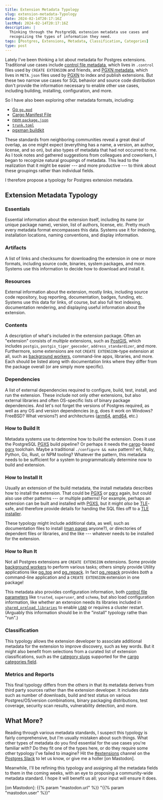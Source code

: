 ```yaml
---
title: Extension Metadata Typology
slug: extension-metadata-Typology
date: 2024-02-14T20:17:16Z
lastMod: 2024-02-14T20:17:16Z
description: |
  Thinking through the PostgreSQL extension metadata use cases and
  recognizing the types of information they need.
tags: [Postgres, Extensions, Metadata, Classification, Categories]
type: post
---
```


Lately I've been thinking a lot about metadata for Postgres extensions.
Traditional use cases include [control file metadata][.control], which lives in
`.control` files used by `CREATE EXTENSION` and friends, and [PGXN metadata],
which lives in `META.json` files used by [PGXN] to index and publish extensions.
But these two narrow use cases for SQL behavior and source code distribution
don't provide the information necessary to enable other use cases, including
building, installing, configuration, and more.

So I have also been exploring other metadata formats, including:

*   [Go `go.mod`]
*   [Cargo Manifest File]
*   [npm `package.json`]
*   [`trunk.toml`]
*   [pgxman buildkit]

These standards from neighboring communities reveal a great deal of overlap, as
one might expect (everything has a name, a version, an author, license, and so
on), but also types of metadata that had not occurred to me. As I took notes and
gathered suggestions from colleagues and coworkers, I began to recognize natural
groupings of metadata. This lead to the realization that it might be easier ---
and more productive --- to think about these groupings rather than individual
fields.

I therefore propose a typology for Postgres extension metadata.

Extension Metadata Typology
---------------------------

### Essentials

Essential information about the extension itself, including its name (or unique
package name), version, list of authors, license, etc. Pretty much every
metadata format encompasses this data. Systems use it for indexing, installation
locations, naming conventions, and display information.

### Artifacts

A list of links and checksums for downloading the extension in one or more
formats, including source code, binaries, system packages, and more. Systems use
this information to decide how to download and install it.

### Resources

External information about the extension, mostly links, including source code
repository, bug reporting, documentation, badges, funding, etc. Systems use this
data for links, of course, but also full text indexing, documentation rendering,
and displaying useful information about the extension.

### Contents

A description of what's included in the extension package. Often an "extension"
consists of *multiple* extensions, such as [PostGIS], which includes `postgis`,
`postgis_tiger_geocoder`, `address_standardizer`, and more. Furthermore, some
extensions are not `CREATE EXTENSION`-type extension at all, such as [background
workers], command-line apps, libraries, and more. Each should be listed along
with documentation links where they differ from the package overall (or are
simply more specific).

### Dependencies

A list of external dependencies required to configure, build, test, install, and
run the extension. These include not only other extensions, but also external
libraries and often OS-specific lists of binary package dependencies. And let's
not forget the versions of Postgres required, as well as any OS and version
dependencies (e.g, does it work on Windows? FreeBSD? What versions?) and
architectures ([arm64], [amd64], etc.)

### How to Build It

Metadata systems use to determine how to build the extension. Does it use the
PostgreSQL [PGXS] build pipeline? Or perhaps it needs the [cargo]-based [pgrx]
toolchain. Maybe a traditional `./configure && make` pattern? erl, Ruby, Python,
Go, Rust, or NPM tooling? Whatever the pattern, this metadata needs to be
sufficient for a system to programmatically determine now to build and
extension.

### How to Install It

Usually an extension of the build metadata, the install metadata describes how
to install the extension. That could be [PGXS] or [pgrx] again, but could also
use other patterns --- or multiple patterns! For example, perhaps an extension
can be built and installed with [PGXS], but it might *also* be [TLE]-safe, and
therefore provide details for handing the SQL files off to a [TLE installer].

These typology might include additional data, as well, such as documentation
files to install ([man pages] anyone?), or directories of dependent files or
libraries, and the like --- whatever needs to be installed for the extension.

### How to Run It

Not all Postgres extensions are `CREATE EXTENSION` extensions. Some provide
[background workers] to perform various tasks; others simply provide Utility
applications like [pg_top] and [pg_repack]. In fact [pg_repack] provides *both*
a command-line application and a `CREATE EXTENSION` extension in one package!

This metadata also provides configuration information, both [control file
parameters][.control] like `trusted`, `superuser`, and `schema`, but also load
configuration information, like whether an extension needs its libraries
included in [`shared_preload_libraries`] to enable [`LOAD`] or requires a
cluster restart. (Arguably this information should be in the "install" typology
rathe than "run".)

### Classification

This typology allows the extension developer to associate additional metadata
for the extension to improve discovery, such as key words. But it might also
benefit from selections from a curated list of extension classifications, such
as the [category slugs] supported for the [cargo categories field].

### Metrics and Reports

This final typology differs from the others in that its metadata derives from
third party sources rather than the extension developer. It includes data such
as number of downloads, build and test status on various Postgres/OS/version
combinations, binary packaging distributions, test coverage, security scan
results, vulnerability detection, and more.

## What More?

Reading through various metadata standards, I suspect this typology is fairly
comprehensive, but I'm usually mistaken about such things. What other types of
metadata do you find essential for the use cases you're familiar with? Do they
fit one of the types here, or do they require some other typology I've failed to
imagine? Hit the [#extensions] channel on the [Postgres Slack] to let us know,
or give me a holler [on Mastodon].

Meanwhile, I'll be refining this typology and assigning all the metadata fields
to them in the coming weeks, with an eye to proposing a community-wide metadata
standard. I hope it will benefit us all; your input will ensure it does.

  [.control]: https://www.postgresql.org/docs/current/extend-extensions.html#EXTEND-EXTENSIONS-FILES
    "PostgreSQL Docs: Extension Files"
  [PGXN metadata]: https://pgxn.org/spec/
    "PGXN Meta Spec - The PGXN distribution metadata specification"
  [PGXN]: https://pgxn.org "The postgreSQL Extension Network"
  [Go `go.mod`]: https://go.dev/doc/modules/gomod-ref "go.mod file reference"
  [Cargo Manifest File]: https://doc.rust-lang.org/cargo/reference/manifest.html
    "The Cargo Book: The Manifest Format"
  [npm `package.json`]: https://docs.npmjs.com/cli/v6/configuring-npm/package-json
    "npm Docs: Specifics of npm's package.json handling"
  [`trunk.toml`]: https://github.com/tembo-io/trunk/tree/main/contrib
  [pgxman buildkit]: https://docs.pgxman.com/spec/buildkit
  [PostGIS]: http://postgis.net/
  [arm64]: https://en.wikipedia.org/wiki/AArch64 "Wikipedia: AArch64"
  [amd64]: https://en.wikipedia.org/wiki/amd64 "Wikipedia: AMD64"
  [PGXS]: https://www.postgresql.org/docs/current/extend-pgxs.html
    "PostgreSQL Docs: Extension Building Infrastructure"
  [cargo]: https://github.com/pgcentralfoundation/pgrx/blob/develop/cargo-pgrx/README.md
    "pgrx: cargo-pgrx"
  [pgrx]: https://github.com/pgcentralfoundation/pgrx
    "pgrx: Build Postgres Extensions with Rust!"
  [TLE]: https://github.com/aws/pg_tle
    "pg_tle: Framework for building trusted language extensions for PostgreSQL"
  [TLE installer]: https://github.com/aws/pg_tle/blob/main/examples/README.md
    "TLE examples/pgtle.mk README"
  [man pages]: https://en.wikipedia.org/wiki/Man_page "Wikipedia: Man page"
  [background workers]: https://www.postgresql.org/docs/current/bgworker.html
    "PostgreSQL Docs: Background Worker Processes"
  [pg_repack]: https://reorg.github.io/pg_repack/
    "pg_repack --- Reorganize tables in PostgreSQL databases with minimal locks"
  [pg_top]: https://pg_top.gitlab.io "Welcome to the PostgreSQL top Project Home Page"
  [`shared_preload_libraries`]: https://www.postgresql.org/docs/current/runtime-config-client.html#GUC-SHARED-PRELOAD-LIBRARIES
    "PostgreSQL Docs: shared_preload_libraries"
  [`LOAD`]: https://www.postgresql.org/docs/current/sql-load.html
    "PostgreSQL Docs: LOAD"
  [category slugs]: https://crates.io/category_slugs "crates.io: All Valid Category Slugs"
  [cargo categories field]: https://doc.rust-lang.org/cargo/reference/manifest.html#the-categories-field
    "The Cargo Book: The Manifest Format --- Categories"
  [#extensions]: https://postgresteam.slack.com/archives/C056ZA93H1A
    "Postgres Slack/#extensions: Extensions and extension-related accessories"
  [Postgres Slack]: https://pgtreats.info/slack-invite
    "Join the Postgres Slack"
  [on Mastodon]: {{% param "mastodon.url" %}} "{{% param "mastodon.user" %}}"
